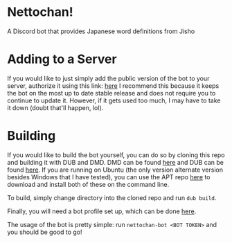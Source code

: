 # Nettochan!
A Discord bot that provides Japanese word definitions from Jisho

# Adding to a Server
If you would like to just simply add the public version of the bot to your server, authorize it using this link: [here](https://discordapp.com/oauth2/authorize?&client_id=229744143989997568&scope=bot)
I recommend this because it keeps the bot on the most up to date stable release and does not require you to continue to update it.
However, if it gets used too much, I may have to take it down (doubt that'll happen, lol).

# Building
If you would like to build the bot yourself, you can do so by cloning this repo and building it with DUB and DMD.
DMD can be found [here](https://dlang.org/download.html) and DUB can be found [here](https://code.dlang.org/download).
If you are running on Ubuntu (the only version alternate version besides Windows that I have tested), you can use the APT repo [here](http://d-apt.sourceforge.net/) to download and install both of these on the command line.

To build, simply change directory into the cloned repo and run `dub build`.

Finally, you will need a bot profile set up, which can be done [here](https://discordapp.com/developers/applications/me).

The usage of the bot is pretty simple: run `nettochan-bot <BOT TOKEN>` and you should be good to go!
